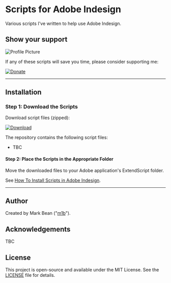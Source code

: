 # Scripts for Adobe Indesign

Various scripts I've written to help use Adobe Indesign.

## Show your support

![Profile Picture](https://avatars.githubusercontent.com/u/29587184)

If any of these scripts will save you time, please consider supporting me:

[![Donate](https://img.shields.io/badge/Donate-PayPal-blue.svg?style=for-the-badge)](https://www.paypal.com/donate?hosted_button_id=SBQHVWHSSTA9Q)

---

## Installation

### Step 1: Download the Scripts

Download script files (zipped):

[![Download](https://img.shields.io/badge/download-latest-blue.svg?style=for-the-badge)](https://github.com/mark1bean/scripts-for-adobe-indesign/archive/refs/heads/main.zip)

The repository contains the following script files:

- TBC

#### Step 2: Place the Scripts in the Appropriate Folder

Move the downloaded files to your Adobe application's ExtendScript folder.

See [How To Install Scripts in Adobe Indesign](https://creativepro.com/how-to-install-scripts-in-indesign).

---

## Author

Created by Mark Bean ("[m1b](https://community.adobe.com/t5/user/viewprofilepage/user-id/13791991)").

## Acknowledgements

TBC

## License

This project is open-source and available under the MIT License. See the [LICENSE](LICENSE) file for details.
